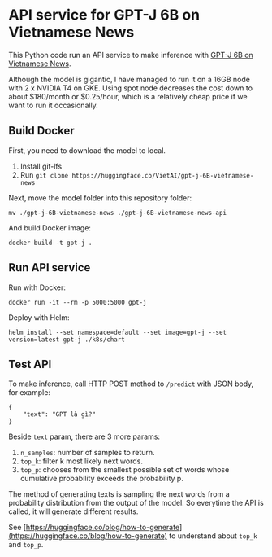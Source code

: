 # API service for GPT-J 6B on Vietnamese News

This Python code run an API service to make inference with [GPT-J 6B on Vietnamese News](https://huggingface.co/VietAI/gpt-j-6B-vietnamese-news).

Although the model is gigantic, I have managed to run it on a 16GB node with 2 x NVIDIA T4 on GKE. Using spot node decreases the cost down to about $180/month or $0.25/hour, which is a relatively cheap price if we want to run it occasionally.

## Build Docker

First, you need to download the model to local.
1. Install git-lfs
2. Run `git clone https://huggingface.co/VietAI/gpt-j-6B-vietnamese-news`

Next, move the model folder into this repository folder:
```
mv ./gpt-j-6B-vietnamese-news ./gpt-j-6B-vietnamese-news-api
```

And build Docker image:
```
docker build -t gpt-j .
```

## Run API service

Run with Docker:
```
docker run -it --rm -p 5000:5000 gpt-j
```

Deploy with Helm:
```
helm install --set namespace=default --set image=gpt-j --set version=latest gpt-j ./k8s/chart
```

## Test API

To make inference, call HTTP POST method to `/predict` with JSON body, for example:
```
{
    "text": "GPT là gì?"
}
```

Beside `text` param, there are 3 more params:
1. `n_samples`: number of samples to return.
2. `top_k`: filter k most likely next words.
3. `top_p`: chooses from the smallest possible set of words whose cumulative probability exceeds the probability p.

The method of generating texts is sampling the next words from a probability distribution from the output of the model. So everytime the API is called, it will generate different results.

See [https://huggingface.co/blog/how-to-generate](https://huggingface.co/blog/how-to-generate) to understand about `top_k` and `top_p`.
